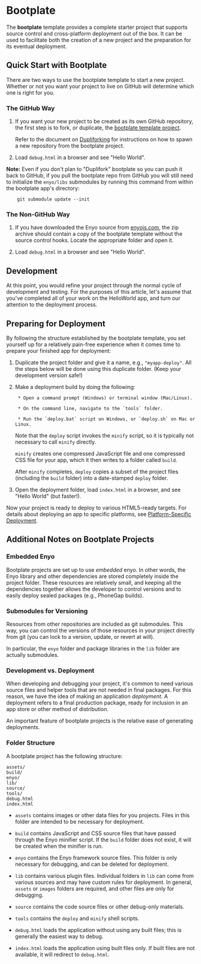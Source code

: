# Bootplate

The **bootplate** template provides a complete starter project that supports source control
and cross-platform deployment out of the box.  It can be used to facilitate both the
creation of a new project and the preparation for its eventual deployment.

## Quick Start with Bootplate

There are two ways to use the bootplate template to start a new project.  Whether or not
you want your project to live on GitHub will determine which one is right for you.

### The GitHub Way

1. If you want your new project to be created as its own GitHub repository, the first
    step is to fork, or duplicate, the [bootplate template project](https://github.com/enyojs/bootplate).

    Refer to the document on [Dupliforking](Dupliforking) for instructions on how
    to spawn a new repository from the bootplate project.

2. Load `debug.html` in a browser and see "Hello World".

**Note:** Even if you don't plan to "Duplifork" bootplate so you can push it back to GitHub, if you pull the bootplate repo from GitHub you will still need to initialize the `enyo/libs` submodules by running this command from within the bootplate app's directory:

        git submodule update --init

### The Non-GitHub Way

1. If you have downloaded the Enyo source from [enyojs.com](http://enyojs.com), the zip archive should
    contain a copy of the bootplate template without the source control hooks.  Locate
    the appropriate folder and open it.

2. Load `debug.html` in a browser and see "Hello World".

## Development

At this point, you would refine your project through the normal cycle of development
and testing.  For the purposes of this article, let's assume that you've completed all
of your work on the HelloWorld app, and turn our attention to the deployment process.

## Preparing for Deployment

By following the structure established by the bootplate template, you set yourself up
for a relatively pain-free experience when it comes time to prepare your finished app for
deployment:

1. Duplicate the project folder and give it a name, e.g., `"myapp-deploy"`.  All the steps
    below will be done using this duplicate folder.  (Keep your development version safe!)

2. Make a deployment build by doing the following:

        * Open a command prompt (Windows) or terminal window (Mac/Linux).

        * On the command line, navigate to the `tools` folder.

        * Run the `deploy.bat` script on Windows, or `deploy.sh` on Mac or Linux.

    Note that the `deploy` script invokes the `minify` script, so it is typically not necessary to call `minify` directly.

    `minify` creates one compressed JavaScript file and one compressed CSS file for your app, which it then writes to a folder called `build`.

    After `minify` completes, `deploy` copies a subset of the project files (including the `build` folder) into a date-stamped `deploy` folder.

3. Open the deployment folder, load `index.html` in a browser, and see "Hello World" (but faster!).

Now your project is ready to deploy to various HTML5-ready targets.  For details about
deploying an app to specific platforms, see [Platform-Specific Deployment](Platform-Specific-Deployment).

## Additional Notes on Bootplate Projects

### Embedded Enyo

Bootplate projects are set up to use _embedded_ enyo. In other words, the Enyo library and other dependencies are stored completely inside the project folder. These resources are relatively small, and keeping all the dependencies together allows the developer to control versions and to easily deploy sealed packages (e.g., PhoneGap builds).

### Submodules for Versioning

Resources from other repositories are included as git submodules. This way, you can control the versions of those resources in your project directly from git (you can lock to a version, update, or revert at will).

In particular, the `enyo` folder and package libraries in the `lib` folder are actually submodules.

### Development vs. Deployment

When developing and debugging your project, it's common to need various source files and helper tools that are not needed in final packages.  For this reason, we have the idea of making an application _deployment_.  A deployment refers to a final production package, ready for inclusion in an app store or other method of distribution.

An important feature of bootplate projects is the relative ease of generating deployments.

### Folder Structure

A bootplate project has the following structure:

	assets/
	build/
	enyo/
	lib/
	source/
	tools/
	debug.html
	index.html

* `assets` contains images or other data files for you projects. Files in this folder are
    intended to be necessary for deployment.

* `build` contains JavaScript and CSS source files that have passed through the Enyo minifier script.  If the `build` folder does not exist, it will be created when the minifier is run.

* `enyo` contains the Enyo framework source files.  This folder is only necessary for debugging, and
    can be deleted for deployment.

* `lib` contains various plugin files.  Individual folders in `lib` can come from various
    sources and may have custom rules for deployment.  In general, `assets` or `images`
    folders are required, and other files are only for debugging.

* `source` contains the code source files or other debug-only materials.

* `tools` contains the `deploy` and `minify` shell scripts.

* `debug.html` loads the application without using any built files; this is generally
    the easiest way to debug.

* `index.html` loads the application using built files only.  If built files are not
    available, it will redirect to `debug.html`.